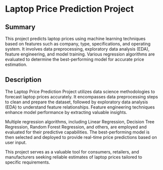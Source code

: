 # Laptop Price Prediction Project
## Summary

This project predicts laptop prices using machine learning techniques based on features such as company, type, specifications, and operating system. It involves data preprocessing, exploratory data analysis (EDA), feature engineering, and model training. Various regression algorithms are evaluated to determine the best-performing model for accurate price estimation.

## Description

The Laptop Price Prediction Project utilizes data science methodologies to forecast laptop prices accurately. It encompasses data preprocessing steps to clean and prepare the dataset, followed by exploratory data analysis (EDA) to understand feature relationships. Feature engineering techniques enhance model performance by extracting valuable insights.

Multiple regression algorithms, including Linear Regression, Decision Tree Regression, Random Forest Regression, and others, are employed and evaluated for their predictive capabilities. The best-performing model is then selected and deployed to provide real-time price predictions based on user input.

This project serves as a valuable tool for consumers, retailers, and manufacturers seeking reliable estimates of laptop prices tailored to specific requirements.
